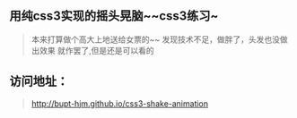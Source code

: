 ## 用纯css3实现的摇头晃脑~~css3练习~
>本来打算做个高大上地送给女票的~~
>发现技术不足，做胖了，头发也没做出效果
>就作罢了,但是还是可以看的

## 访问地址：
>http://bupt-hjm.github.io/css3-shake-animation
